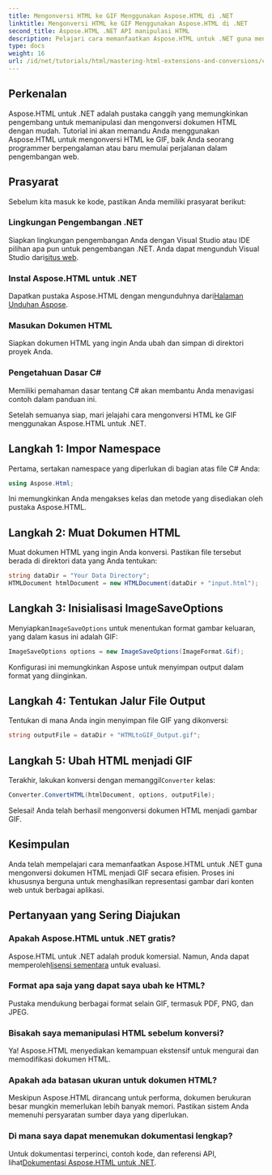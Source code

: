 ```yaml
---
title: Mengonversi HTML ke GIF Menggunakan Aspose.HTML di .NET
linktitle: Mengonversi HTML ke GIF Menggunakan Aspose.HTML di .NET
second_title: Aspose.HTML .NET API manipulasi HTML
description: Pelajari cara memanfaatkan Aspose.HTML untuk .NET guna mengonversi dokumen HTML menjadi gambar GIF dengan mudah. Panduan lengkap ini memandu Anda langkah demi langkah.
type: docs
weight: 16
url: /id/net/tutorials/html/mastering-html-extensions-and-conversions/converting-html-to-gif/
---
```

## Perkenalan

Aspose.HTML untuk .NET adalah pustaka canggih yang memungkinkan pengembang untuk memanipulasi dan mengonversi dokumen HTML dengan mudah. Tutorial ini akan memandu Anda menggunakan Aspose.HTML untuk mengonversi HTML ke GIF, baik Anda seorang programmer berpengalaman atau baru memulai perjalanan dalam pengembangan web.

## Prasyarat

Sebelum kita masuk ke kode, pastikan Anda memiliki prasyarat berikut:

### Lingkungan Pengembangan .NET 

 Siapkan lingkungan pengembangan Anda dengan Visual Studio atau IDE pilihan apa pun untuk pengembangan .NET. Anda dapat mengunduh Visual Studio dari[situs web](https://visualstudio.microsoft.com/downloads/).

### Instal Aspose.HTML untuk .NET

 Dapatkan pustaka Aspose.HTML dengan mengunduhnya dari[Halaman Unduhan Aspose](https://releases.aspose.com/html/net/).

### Masukan Dokumen HTML

Siapkan dokumen HTML yang ingin Anda ubah dan simpan di direktori proyek Anda.

### Pengetahuan Dasar C#

Memiliki pemahaman dasar tentang C# akan membantu Anda menavigasi contoh dalam panduan ini.

Setelah semuanya siap, mari jelajahi cara mengonversi HTML ke GIF menggunakan Aspose.HTML untuk .NET.

## Langkah 1: Impor Namespace

Pertama, sertakan namespace yang diperlukan di bagian atas file C# Anda:

```csharp
using Aspose.Html;
```

Ini memungkinkan Anda mengakses kelas dan metode yang disediakan oleh pustaka Aspose.HTML.

## Langkah 2: Muat Dokumen HTML

Muat dokumen HTML yang ingin Anda konversi. Pastikan file tersebut berada di direktori data yang Anda tentukan:

```csharp
string dataDir = "Your Data Directory";
HTMLDocument htmlDocument = new HTMLDocument(dataDir + "input.html");
```

## Langkah 3: Inisialisasi ImageSaveOptions

 Menyiapkan`ImageSaveOptions` untuk menentukan format gambar keluaran, yang dalam kasus ini adalah GIF:

```csharp
ImageSaveOptions options = new ImageSaveOptions(ImageFormat.Gif);
```

Konfigurasi ini memungkinkan Aspose untuk menyimpan output dalam format yang diinginkan.

## Langkah 4: Tentukan Jalur File Output

Tentukan di mana Anda ingin menyimpan file GIF yang dikonversi:

```csharp
string outputFile = dataDir + "HTMLtoGIF_Output.gif";
```

## Langkah 5: Ubah HTML menjadi GIF

 Terakhir, lakukan konversi dengan memanggil`Converter` kelas:

```csharp
Converter.ConvertHTML(htmlDocument, options, outputFile);
```

Selesai! Anda telah berhasil mengonversi dokumen HTML menjadi gambar GIF.

## Kesimpulan

Anda telah mempelajari cara memanfaatkan Aspose.HTML untuk .NET guna mengonversi dokumen HTML menjadi GIF secara efisien. Proses ini khususnya berguna untuk menghasilkan representasi gambar dari konten web untuk berbagai aplikasi.

## Pertanyaan yang Sering Diajukan

### Apakah Aspose.HTML untuk .NET gratis?  
 Aspose.HTML untuk .NET adalah produk komersial. Namun, Anda dapat memperoleh[lisensi sementara](https://purchase.conholdate.com/temporary-license/) untuk evaluasi.

### Format apa saja yang dapat saya ubah ke HTML?  
Pustaka mendukung berbagai format selain GIF, termasuk PDF, PNG, dan JPEG.

### Bisakah saya memanipulasi HTML sebelum konversi?  
Ya! Aspose.HTML menyediakan kemampuan ekstensif untuk mengurai dan memodifikasi dokumen HTML.

### Apakah ada batasan ukuran untuk dokumen HTML?  
Meskipun Aspose.HTML dirancang untuk performa, dokumen berukuran besar mungkin memerlukan lebih banyak memori. Pastikan sistem Anda memenuhi persyaratan sumber daya yang diperlukan.

### Di mana saya dapat menemukan dokumentasi lengkap?  
 Untuk dokumentasi terperinci, contoh kode, dan referensi API, lihat[Dokumentasi Aspose.HTML untuk .NET](https://reference.aspose.com/html/net/).
